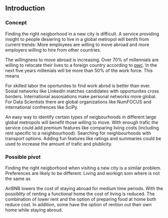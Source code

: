 ## Introduction 

### Concept
Finding the right neigborhood in a new city is difficult. A service providing insight to people desiering to live in a global metropol will benfit from current trends: More employees are willing to move abroad and more employers willing to hire from other countries. 

The willingness to move abroad is increasing. Over 70% of millennials are willing to relocate their lives to a foreign country according to [pwc](https://www.pwc.com/gx/en/services/people-organisation/publications/workforce-of-the-future.html). In the next five years millenials will be more than 50% of the work force. This means 

For skilled labor the oportunites to find work abrod is better than ever. Sosial networks like LinkedIn matches candidates with opportunites cross borders. International assosiations make personal networks more global. For Data Scientists there are global organizations like NumFOCUS and international confrences like SciPy.

An easy way to identify certain types of neigbourhoods in different large global metropols will benefit those willing to move.  With enough trafic the service could add premium features like comparing living costs (including rent specific to a neighbourhood). Searching for neighbourhoods with transport options. Adding fun features like ratings and summaries could be used to increase the amount of trafic and plublicity.

### Possible pivot
Finding the right neigborhood when visiting a new city is a similar problem. Preferences are likely to be different. Living and workign som where is not the same as 

AirBNB lowers the cost of staying abroad for medium time periods. With the possiblity of renting a functional home the cost of living is reduced. The combination of lower rent and the option of preparing food at home both reduce cost. In addition, some have the option of rention out their own home while staying abroud. 

